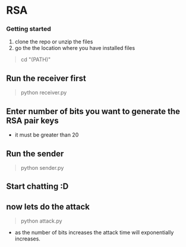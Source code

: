 # RSA 

### Getting started
1. clone the repo or unzip the files
2. go the the location where you have installed files
> cd "(PATH)"

## Run the receiver first
> python receiver.py

## Enter number of bits you want to generate the RSA pair keys
- it must be greater than 20

## Run the sender
> python sender.py

## Start chatting :D 

## now lets do the attack
> python attack.py
- as the number of bits increases the attack time will exponentially increases. 